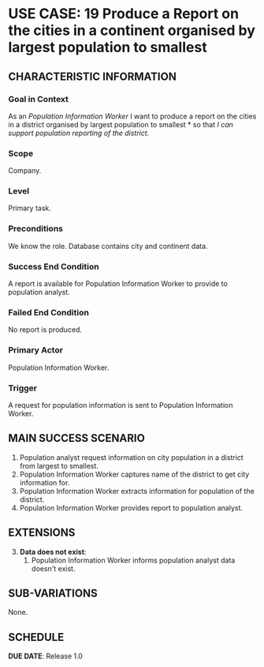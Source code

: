 # USE CASE: 19 Produce a Report on the cities in a continent organised by largest population to smallest

## CHARACTERISTIC INFORMATION

### Goal in Context

As an *Population Information Worker* I want to produce a report on the cities in a district organised by largest population to smallest * so that *I can support population reporting of the district.*

### Scope

Company.

### Level

Primary task.

### Preconditions

We know the role.  Database contains city and continent data.

### Success End Condition

A report is available for Population Information Worker to provide to population analyst.

### Failed End Condition

No report is produced.

### Primary Actor

Population Information Worker.

### Trigger

A request for population information is sent to Population Information Worker.

## MAIN SUCCESS SCENARIO

1. Population analyst request information on city population in a district from largest to smallest.
2. Population Information Worker captures name of the district to get city information for.
3. Population Information Worker extracts  information for population of the district.
4. Population Information Worker provides report to population analyst.

## EXTENSIONS

3. **Data does not exist**:
    1. Population Information Worker informs population analyst data doesn't exist.

## SUB-VARIATIONS

None.

## SCHEDULE

**DUE DATE**: Release 1.0